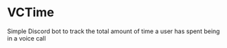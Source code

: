 # VCTime
 Simple Discord bot to track the total amount of time a user has spent being in a voice call
